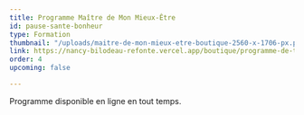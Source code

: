 ```yaml
---
title: Programme Maître de Mon Mieux-Être
id: pause-sante-bonheur
type: Formation
thumbnail: "/uploads/maitre-de-mon-mieux-etre-boutique-2560-x-1706-px.png"
link: https://nancy-bilodeau-refonte.vercel.app/boutique/programme-de-transformation/
order: 4
upcoming: false

---
```

Programme disponible en ligne en tout temps.